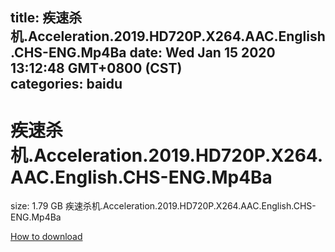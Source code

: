 
title: 疾速杀机.Acceleration.2019.HD720P.X264.AAC.English.CHS-ENG.Mp4Ba
date: Wed Jan 15 2020 13:12:48 GMT+0800 (CST)    
categories: baidu
---

# 疾速杀机.Acceleration.2019.HD720P.X264.AAC.English.CHS-ENG.Mp4Ba
size: 1.79 GB
 疾速杀机.Acceleration.2019.HD720P.X264.AAC.English.CHS-ENG.Mp4Ba
 

[How to download](https://bpcam.bemobtrk.com/go/2ceec3aa-1ca2-46d6-b9ff-aaa5c184517c?jno=477)